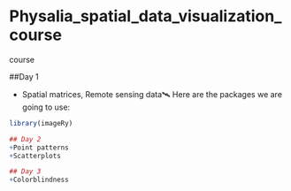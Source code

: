 # Physalia_spatial_data_visualization_course
course

##Day 1
+ Spatial matrices, Remote sensing data🛰️
Here are the packages we are going to use:
``` r
library(imageRy)

## Day 2
+Point patterns
+Scatterplots

## Day 3
+Colorblindness
